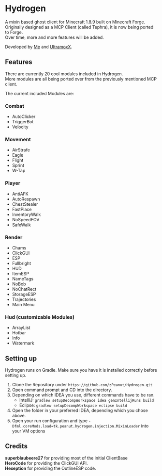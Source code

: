 # Hydrogen
A mixin based ghost client for Minecraft 1.8.9 built on Minecraft Forge.  
Originally designed as a MCP Client (called Tephra), it is now being ported to Forge.  
Over time, more and more features will be added.  

Developed by [Me] and [UltramoxX].

## Features

There are currently 20 cool modules included in Hydrogen.  
More modules are all being ported over from the previously mentioned MCP client.  
  
The current included Modules are:

### Combat

-  AutoClicker
-  TriggerBot
-  Velocity

### Movement

-  AirStrafe
-  Eagle
-  Flight
-  Sprint
-  W-Tap

### Player

-  AntiAFK
-  AutoRespawn
-  ChestStealer
-  FastPlace
-  InventoryWalk
-  NoSpeedFOV
-  SafeWalk

### Render

-  Chams
-  ClickGUI
-  ESP
-  Fullbright
-  HUD
-  ItemESP
-  NameTags
-  NoBob
-  NoChatRect
-  StorageESP
-  Trajectories
-  Main Menu

### Hud (customizable Modules)

-  ArrayList
-  Hotbar
-  Info
-  Watermark

## Setting up

Hydrogen runs on Gradle. Make sure you have it is installed correctly before setting up.

1. Clone the Repository under `https://github.com/zPeanut/Hydrogen.git`
2. Open command prompt and CD into the directory.
3. Depending on which IDEA you use, different commands have to be ran.
    - IntelliJ: `gradlew setupDecompWorkspace idea genIntellijRuns build`
    - Eclipse: `gradlew setupDecompWorkspace eclipse build`
4. Open the folder in your preferred IDEA, depending which you chose above.
5. Open your run configuration and type `-Dfml.coreMods.load=tk.peanut.hydrogen.injection.MixinLoader` into your VM options

## Credits

**superblaubeere27** for providing most of the initial ClientBase  
**HeroCode** for providing the ClickGUI API.  
**Hexeption** for providing the OutlineESP code.

[me]: https://github.com/zPeanut
[UltramoxX]: https://github.com/Morten-Renner

